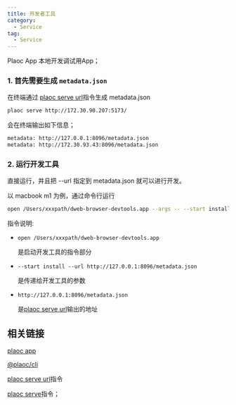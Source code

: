 ```yaml
---
title: 开发者工具
category:
  - Service 
tag:
  - Service 
---
```


Plaoc App 本地开发调试用App；
 

### 1. 首先需要生成 `metadata.json`

  在终端通过 [plaoc serve url](../ploac-cli/-url.md)指令生成 metadata.json
  ```bash
  plaoc serve http://172.30.90.207:5173/
  ```

  会在终端输出如下信息；
  ```bash
  metadata: http://127.0.0.1:8096/metadata.json
  metadata: http://172.30.93.43:8096/metadata.json
  ```

### 2. 运行开发工具

  直接运行，并且把 --url 指定到 metadata.json 就可以进行开发。

  以 macbook m1 为例，通过命令行运行 

  ```bash
  open /Users/xxxpath/dweb-browser-devtools.app --args -- --start install --url http://127.0.0.1:8096/metadata.json
  ```

  指令说明:

  - `open /Users/xxxpath/dweb-browser-devtools.app`

    是启动开发工具的指令部分

  - `--start install --url http://127.0.0.1:8096/metadata.json`

    是传递给开发工具的参数

  - `http://127.0.0.1:8096/metadata.json`

    是[plaoc serve url](../plaoc-cli/serve-url.md)输出的地址


## 相关链接

  [plaoc app](../index.md)

  [@plaoc/cli](../plaoc-cli/index.md)

  [plaoc serve url](../ploac-cli/serve-url.md)指令

  [plaoc serve](../plaoc-cli/serve.md)指令；